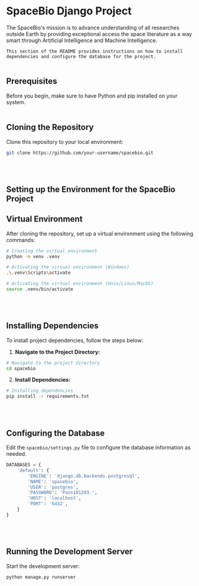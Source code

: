# SpaceBio Django Project

The SpaceBio's mission is to advance understanding of all researches outside Earth by providing exceptional access the space literature as a way smart through Artificial Intelligence and Machine Intelligence.

`This section of the README provides instructions on how to install dependencies and configure the database for the project.`
<br><br>

## Prerequisites

Before you begin, make sure to have Python and pip installed on your system.<br><br>

## Cloning the Repository

Clone this repository to your local environment:

```bash
git clone https://github.com/your-username/spacebio.git
```
<br><br>

## Setting up the Environment for the SpaceBio Project

## Virtual Environment

After cloning the repository, set up a virtual environment using the following commands:

```bash
# Creating the virtual environment
python -m venv .venv

# Activating the virtual environment (Windows)
.\.venv\Scripts\activate

# Activating the virtual environment (Unix/Linux/MacOS)
source .venv/bin/activate
```
<br><br>
## Installing Dependencies

To install project dependencies, follow the steps below:

1. **Navigate to the Project Directory:**

```bash
# Navigate to the project directory
cd spacebio
```

2. **Install Dependencies:**

```bash
# Installing dependencies
pip install -r requirements.txt
```
<br><br>
## Configuring the Database
Edit the `spacebio/settings.py` file to configure the database information as needed.

```python
DATABASES = {
    'default': {
        'ENGINE': 'django.db.backends.postgresql',
        'NAME': 'spacebio',
        'USER': 'postgres',
        'PASSWORD': 'Pass181203.',
        'HOST': 'localhost',
        'PORT': '5432',
    }
}
```
<br><br>
## Running the Development Server

Start the development server:


```bash
python manage.py runserver
```
